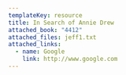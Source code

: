 ```yaml
---
templateKey: resource
title: In Search of Annie Drew
attached_book: "4412"
attached_files: jeff1.txt
attached_links:
  - name: Google
    link: http://www.google.com
---
```

